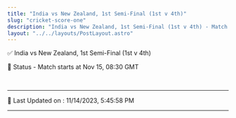```yaml
---
title: "India vs New Zealand, 1st Semi-Final (1st v 4th)"
slug: "cricket-score-one"
description: "India vs New Zealand, 1st Semi-Final (1st v 4th) - Match starts at Nov 15, 08:30 GMT."
layout: "../../layouts/PostLayout.astro"
--- 
```


✅ India vs New Zealand, 1st Semi-Final (1st v 4th)

📑 Status - Match starts at Nov 15, 08:30 GMT

<br />

***

📝 Last Updated on : 11/14/2023, 5:45:58 PM

***

